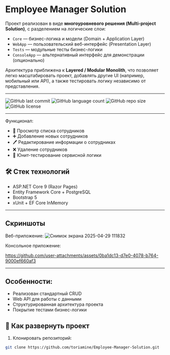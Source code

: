 # Employee Manager Solution

Проект реализован в виде **многоуровневого решения (Multi-project Solution)**, с разделением на логические слои:

- `Core` — бизнес-логика и модели (Domain + Application Layer)
- `WebApp` — пользовательский веб-интерфейс (Presentation Layer)
- `Tests` — модульные тесты бизнес-логики
- `ConsoleApp` — альтернативный интерфейс для демонстрации (опционально)

Архитектура приближена к **Layered / Modular Monolith**, что позволяет легко масштабировать проект, добавлять другие UI (например, мобильный или API), а также тестировать логику независимо от представления.

---

![GitHub last commit](https://img.shields.io/github/last-commit/toriamine/Employee-Manager-Solution)
![GitHub language count](https://img.shields.io/github/languages/count/toriamine/Employee-Manager-Solution)
![GitHub repo size](https://img.shields.io/github/repo-size/toriamine/Employee-Manager-Solution)
![GitHub license](https://img.shields.io/github/license/toriamine/Employee-Manager-Solution)

---

Функционал:
- 📄 Просмотр списка сотрудников
- ➕ Добавление новых сотрудников
- 🖊 Редактирование информации о сотрудниках
- ❌ Удаление сотрудников
- 🧪 Юнит-тестирование сервисной логики

## 🛠️ Стек технологий

- ASP.NET Core 9 (Razor Pages)
- Entity Framework Core + PostgreSQL
- Bootstrap 5
- xUnit + EF Core InMemory

---

## Скриншоты

Веб-приложение:
![Снимок экрана 2025-04-29 111832](https://github.com/user-attachments/assets/8184d598-465c-4bb1-bded-9a072f002f30)

Консольное приложение:


https://github.com/user-attachments/assets/0ba1dc13-d7e0-4078-b764-9000ef660af3


---

## Особенности:
- Реализован стандартный CRUD
- Web API для работы с данными
- Структурированная архитектура проекта
- Покрытие тестами бизнес-логики

## 🚀 Как развернуть проект

1. Клонировать репозиторий:

```bash
git clone https://github.com/toriamine/Employee-Manager-Solution.git
